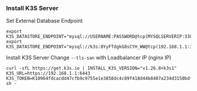 ### Install K3S Server

Set External Database Endpoint
```
export K3S_DATASTORE_ENDPOINT="mysql://USERNAME:PASSWORD@tcp(MYSQLSERVERIP:3306)/DATABASENAME"
export K3S_DATASTORE_ENDPOINT="mysql://k3s:8YyFTdgkG8sCYH_WW@tcp(192.168.1.1:3306)/k3s"
```

Install K3S Server
Change `--tls-san` with Loadbalancer IP (nginx IP)
```
curl -sfL https://get.k3s.io | INSTALL_K3S_VERSION="v1.26.8+k3s1" K3S_URL=https://192.168.1.1:6443 K3S_TOKEN=K10964fdcacdd47cfb9c9755e1e3858dc4c89f418d44b8407a234d3150bdf343cac::server:sup3rs3cret sh -
```